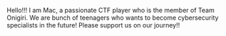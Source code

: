 Hello!!! I am Mac, a passionate CTF player who is the member of Team Onigiri. We are bunch of teenagers who wants to become cybersecurity specialists in the future! Please support us on our journey!!

<!---
legendary-mac/legendary-mac is a ✨ special ✨ repository because its `README.md` (this file) appears on your GitHub profile.
You can click the Preview link to take a look at your changes.
--->

